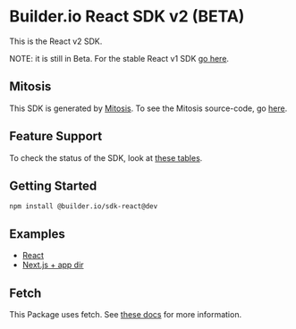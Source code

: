 # Builder.io React SDK v2 (BETA)

This is the React v2 SDK.

NOTE: it is still in Beta. For the stable React v1 SDK [go here](../../../react/).

## Mitosis

This SDK is generated by [Mitosis](https://github.com/BuilderIO/mitosis). To see the Mitosis source-code, go [here](../../).

## Feature Support

To check the status of the SDK, look at [these tables](../../README.md#feature-implementation).

## Getting Started

```
npm install @builder.io/sdk-react@dev
```

## Examples

- [React](../../../../examples/react-v2/)
- [Next.js + app dir](../../../../examples/next-app-directory)

## Fetch

This Package uses fetch. See [these docs](https://github.com/BuilderIO/this-package-uses-fetch/blob/main/README.md) for more information.
